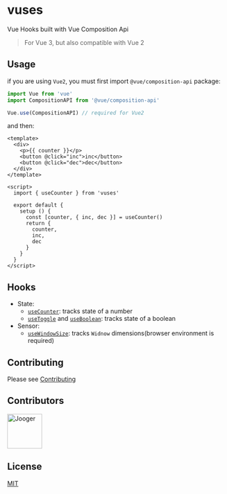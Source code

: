 # vuses

Vue Hooks built with Vue Composition Api

> For Vue 3, but also compatible with Vue 2

## Usage

if you are using `Vue2`, you must first import `@vue/composition-api` package:

``` ts
import Vue from 'vue'
import CompositionAPI from '@vue/composition-api'

Vue.use(CompositionAPI) // required for Vue2
```

and then:

``` vue
<template>
  <div>
    <p>{{ counter }}</p>
    <button @click="inc">inc</button>
    <button @click="dec">dec</button>
  </div>
</template>

<script>
  import { useCounter } from 'vuses'

  export default {
    setup () {
      const [counter, { inc, dec }] = useCounter()
      return {
        counter,
        inc,
        dec
      }
    }
  }
</script>
```

## Hooks

* State:
  * [`useCounter`](./src/hooks/state/useCounter/doc.md): tracks state of a number
  * [`useToggle`](./src/hooks/state/useToggle/doc.md) and [`useBoolean`](./src/hooks/state/useBoolean/doc.md): tracks state of a boolean
* Sensor:
  * [`useWindowSize`](./src/hooks/sensor/useWindowsize/doc.md): tracks `Widnow` dimensions(browser environment is required)

## Contributing

Please see [Contributing](./CONTRIBUTING.md)

## Contributors

<a href="https://github.com/jo0ger"><img src="https://avatars0.githubusercontent.com/u/16385416?s=460&v=4" title="Jooger" width="80" height="80"></a>


## License

[MIT](./LICENSE)
